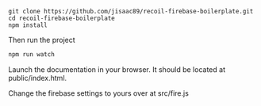 ````
git clone https://github.com/jisaac89/recoil-firebase-boilerplate.git
cd recoil-firebase-boilerplate
npm install
````

Then run the project

```sh
npm run watch
```

Launch the documentation in your browser. It should be located at public/index.html.

Change the firebase settings to yours over at src/fire.js
